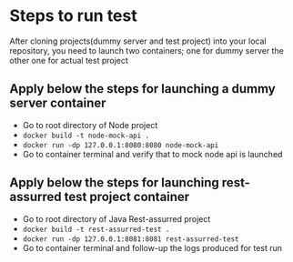 # Steps to run test
After cloning projects(dummy server and test project) into your local repository, you need
to launch two containers; one for dummy server the other one for actual test project

## Apply below the steps for launching a dummy server container
- Go to root directory of Node project
- ```docker build -t node-mock-api .```
- ```docker run -dp 127.0.0.1:8080:8080 node-mock-api```
- Go to container terminal and verify that to mock node api is launched

## Apply below the steps for launching rest-assurred test project container
- Go to root directory of Java Rest-assurred project
- ```docker build -t rest-assurred-test .```
- ```docker run -dp 127.0.0.1:8081:8081 rest-assurred-test```
- Go to container terminal and follow-up the logs produced for test run
